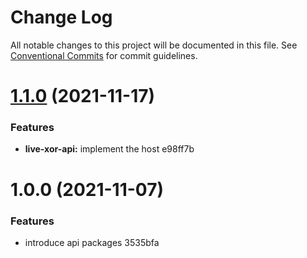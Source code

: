 # Change Log

All notable changes to this project will be documented in this file.
See [Conventional Commits](https://conventionalcommits.org) for commit guidelines.

# [1.1.0](/compare/@xor/live-xor-api@1.0.0...@xor/live-xor-api@1.1.0) (2021-11-17)


### Features

* **live-xor-api:** implement the host e98ff7b





# 1.0.0 (2021-11-07)


### Features

* introduce api packages 3535bfa
